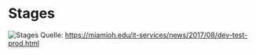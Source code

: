 # Stages

![Stages](/assets/stages.png)
Quelle: https://miamioh.edu/it-services/news/2017/08/dev-test-prod.html

